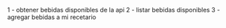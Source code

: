1 - obtener bebidas disponibles de la api
2 - listar bebidas disponibles
3 - agregar bebidas a mi recetario